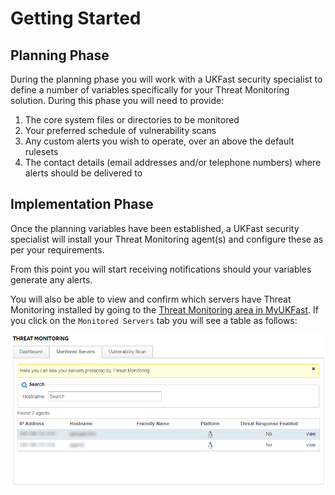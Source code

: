 # Getting Started

## Planning Phase

During the planning phase you will work with a UKFast security specialist to define a number of variables specifically for your Threat Monitoring solution.  During this phase you will need to provide:

1.	The core system files or directories to be monitored
2.	Your preferred schedule of vulnerability scans
3.	Any custom alerts you wish to operate, over an above the default rulesets
4.  The contact details (email addresses and/or telephone numbers) where alerts should be delivered to

## Implementation Phase

Once the planning variables have been established, a UKFast security specialist will install your Threat Monitoring agent(s) and configure these as per your requirements.

From this point you will start receiving notifications should your variables generate any alerts.

You will also be able to view and confirm which servers have Threat Monitoring installed by going to the [Threat Monitoring area in MyUKFast](https://my.ukfast.co.uk/threat-monitoring/).  If you click on the `Monitored Servers` tab you will see a table as follows:

![servers](files/agentsscreenshot.png)
